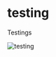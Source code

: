 testing
=======

Testings

![testing](http://eyJzY29wZSI6IkF0b206L0NhcmNoMTk2My5wcml2YXRlLmF0b20iLCJleHBpcmVzIjoyOTY5NzM0OTkxfQ==)
